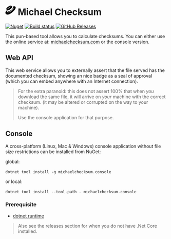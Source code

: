 # ![Draft logo](MichaelChecksum.png) Michael Checksum

[![Nuget](https://img.shields.io/nuget/dt/michaelchecksum.console?color=blue&label=NuGet&logo=nuget)]( https://www.nuget.org/packages/MichaelChecksum.Console/ ) [![Build status](https://ci.appveyor.com/api/projects/status/5v2fgluxnswctuxl?svg=true)](https://ci.appveyor.com/project/Atrejoe/michaelchecksum) [![GitHub Releases](https://img.shields.io/github/downloads/atrejoe/michaelchecksum/latest/total?logo=github)](https://github.com/Atrejoe/MichaelChecksum/releases/latest)

This pun-based tool allows you to calculate checksums. You can either use the online service at: [michaelchecksum.com](https://michaelchecksum.com) or the console version.
<!--
[TOC]
-->
## Web API

This web service allows you to externally assert that the file served has the documented checksum, showing an nice badge as a seal of approval (which you can embed anywhere with an Internet connection).
<!--
```mermaid
%% Basic flow 
sequenceDiagram
participant v as Visitor
participant w as Website
participant m as Michael Checksum

v->>w : Visits `Download` page
w->>v : Here is the download link, let Michael Checksum verify that hash for you!
v->>m : Can you check this file for me?
m->>w : Can you give me this file?
w->>m : Returns file
Note over m:Calculates hash<br/> for the file
m->>v : This is the hash for your url, SHA1mone!
Note over v:Shows image that<br/>hash is as<br/>expected, user<br/>can proceed with<br/>the download.
```
-->

> For the extra paranoid: this does not assert 100% that when *you* download the same file, it will arrive on *your* machine with the correct checksum. (it may be altered or corrupted on the way to your machine).
>
> Use the console application for that purpose.

## Console

A cross-platform (Linux, Mac & Windows) console application without file size restrictions can be installed from NuGet:

global:

```dotnet tool install -g michaelchecksum.console```

or local:

```dotnet tool install --tool-path . michaelchecksum.console```

### Prerequisite

- [dotnet runtime](https://dotnet.microsoft.com/download)

>Also see the releases section for when you do not have .Net Core installed.

```

```